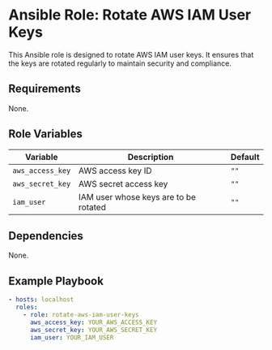 # Ansible Role: Rotate AWS IAM User Keys

This Ansible role is designed to rotate AWS IAM user keys. It ensures that the keys are rotated regularly to maintain security and compliance.

## Requirements

None.

## Role Variables

| Variable | Description | Default |
|----------|-------------|---------|
| `aws_access_key` | AWS access key ID | `""` |
| `aws_secret_key` | AWS secret access key | `""` |
| `iam_user` | IAM user whose keys are to be rotated | `""` |

## Dependencies

None.

## Example Playbook

```yaml
- hosts: localhost
  roles:
    - role: rotate-aws-iam-user-keys
      aws_access_key: YOUR_AWS_ACCESS_KEY
      aws_secret_key: YOUR_AWS_SECRET_KEY
      iam_user: YOUR_IAM_USER
```

